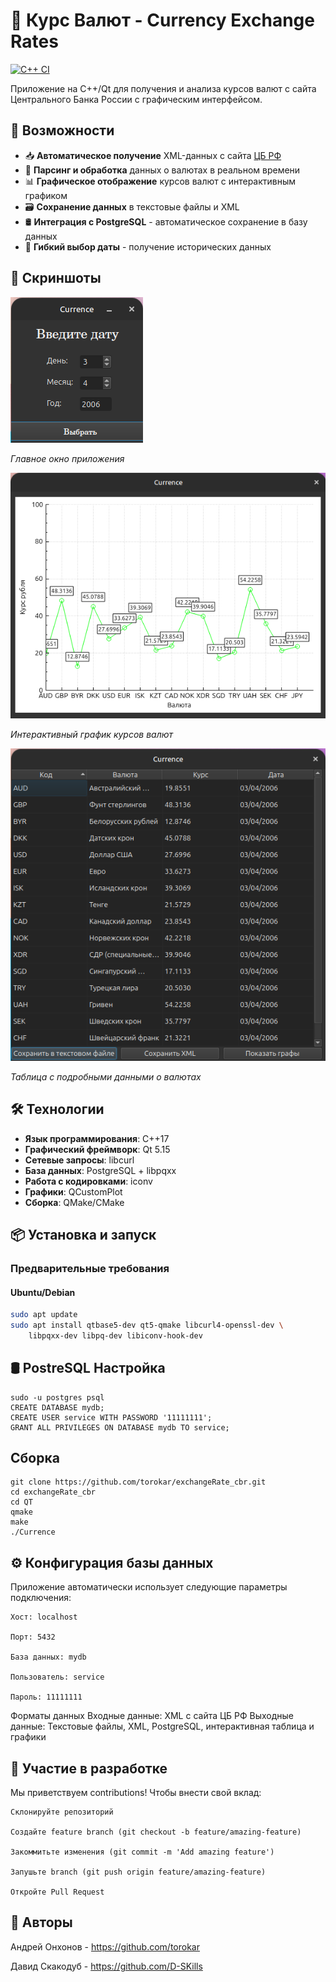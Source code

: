 # 💱 Курс Валют - Currency Exchange Rates

[![C++ CI](https://github.com/torokar/exchangeRate_cbr/actions/workflows/ci.yml/badge.svg)](https://github.com/torokar/exchangeRate_cbr/actions/workflows/ci.yml)

Приложение на C++/Qt для получения и анализа курсов валют с сайта Центрального Банка России с графическим интерфейсом.

## 🌟 Возможности

- 📥 **Автоматическое получение** XML-данных с сайта [ЦБ РФ](https://www.cbr.ru)
- 🧩 **Парсинг и обработка** данных о валютах в реальном времени
- 📊 **Графическое отображение** курсов валют с интерактивным графиком
- 🗃️ **Сохранение данных** в текстовые файлы и XML
- 🛢️ **Интеграция с PostgreSQL** - автоматическое сохранение в базу данных
- 📅 **Гибкий выбор даты** - получение исторических данных

## 📸 Скриншоты

![Главное окно](https://github.com/torokar/exchangeRate_cbr/blob/master/screenshots/Снимок%20экрана%20от%202025-09-09%2013-22-01.png)

*Главное окно приложения*

![График валют](https://github.com/torokar/exchangeRate_cbr/blob/master/screenshots/Снимок%20экрана%20от%202025-09-09%2013-23-21.png)

*Интерактивный график курсов валют*

![Таблица данных](https://github.com/torokar/exchangeRate_cbr/blob/master/screenshots/Снимок%20экрана%20от%202025-09-09%2013-22-44.png)

*Таблица с подробными данными о валютах*

## 🛠 Технологии

- **Язык программирования**: C++17
- **Графический фреймворк**: Qt 5.15
- **Сетевые запросы**: libcurl
- **База данных**: PostgreSQL + libpqxx
- **Работа с кодировками**: iconv
- **Графики**: QCustomPlot
- **Сборка**: QMake/CMake

## 📦 Установка и запуск

### Предварительные требования
#### Ubuntu/Debian
```bash
sudo apt update
sudo apt install qtbase5-dev qt5-qmake libcurl4-openssl-dev \
    libpqxx-dev libpq-dev libiconv-hook-dev
```

## 🛢️ PostreSQL Настройка 
    sudo -u postgres psql
    CREATE DATABASE mydb;
    CREATE USER service WITH PASSWORD '11111111';
    GRANT ALL PRIVILEGES ON DATABASE mydb TO service;

## Сборка
    git clone https://github.com/torokar/exchangeRate_cbr.git
    cd exchangeRate_cbr
    cd QT
    qmake
    make
    ./Currence

## ⚙️ Конфигурация базы данных

Приложение автоматически использует следующие параметры подключения:

    Хост: localhost

    Порт: 5432

    База данных: mydb

    Пользователь: service

    Пароль: 11111111

Форматы данных
    Входные данные: XML с сайта ЦБ РФ
    Выходные данные: Текстовые файлы, XML, PostgreSQL, интерактивная таблица и графики

## 🤝 Участие в разработке
Мы приветствуем contributions! Чтобы внести свой вклад:

    Склонируйте репозиторий

    Создайте feature branch (git checkout -b feature/amazing-feature)

    Закоммитьте изменения (git commit -m 'Add amazing feature')

    Запушьте branch (git push origin feature/amazing-feature)

    Откройте Pull Request

## 👥 Авторы

Андрей Онхонов - https://github.com/torokar

Давид Скакодуб - https://github.com/D-SKills


